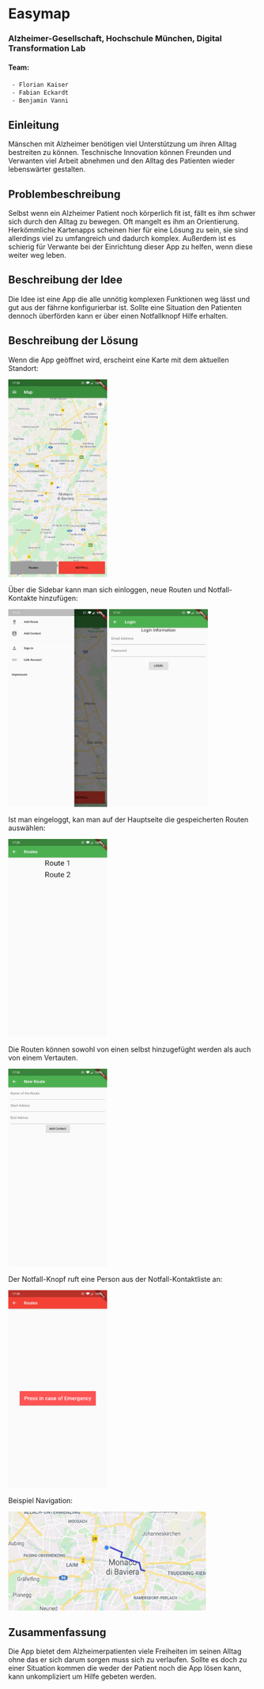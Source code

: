 # Easymap

### Alzheimer-Gesellschaft, Hochschule München, Digital Transformation Lab

#### Team:

     - Florian Kaiser
     - Fabian Eckardt 
     - Benjamin Vanni

## Einleitung
Mänschen mit Alzheimer benötigen viel Unterstützung um ihren Alltag bestreiten zu können. Teschnische Innovation können Freunden und Verwanten viel Arbeit abnehmen und den Alltag des Patienten wieder lebenswärter gestalten.

## Problembeschreibung
Selbst wenn ein Alzheimer Patient noch körperlich fit ist, fällt es ihm schwer sich durch den Alltag zu bewegen. Oft mangelt es ihm an Orientierung.
Herkömmliche Kartenapps scheinen hier für eine Lösung zu sein, sie sind allerdings viel zu umfangreich und dadurch komplex. Außerdem ist es schierig für Verwante bei der Einrichtung dieser App zu helfen, wenn diese weiter weg leben.

## Beschreibung der Idee
Die Idee ist eine App die alle unnötig komplexen Funktionen weg lässt und gut aus der fährne konfigurierbar ist. Sollte eine Situation den Patienten dennoch überförden kann er über einen Notfallknopf Hilfe erhalten.

##  Beschreibung der Lösung
Wenn die App geöffnet wird, erscheint eine Karte mit dem aktuellen Standort:

<img src="images/home.jpg" width="200" height="400" />

Über die Sidebar kann man sich einloggen, neue Routen und Notfall-Kontakte hinzufügen:

<img src="images/side.jpg" width="200" height="400" />  <img src="images/login.jpg" width="200" height="400" />

Ist man eingeloggt, kan man auf der Hauptseite die gespeicherten Routen auswählen:

<img src="images/routeList.jpg" width="200" height="400" />

Die Routen können sowohl von einen selbst hinzugefüght werden als auch von einem Vertauten.

<img src="images/newRoute.jpg" width="200" height="400" />

Der Notfall-Knopf ruft eine Person aus der Notfall-Kontaktliste an:

<img src="images/emr.jpg" width="200" height="400" />

Beispiel Navigation:

<img src="images/kme.jpg" width="400" height="200" />

## Zusammenfassung
Die App bietet dem Alzheimerpatienten viele Freiheiten im seinen Alltag ohne das er sich darum sorgen muss sich zu verlaufen. Sollte es doch zu einer Situation kommen die weder der Patient noch die App lösen kann, kann unkompliziert um Hilfe gebeten werden.   



